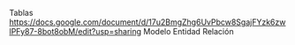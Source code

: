 Tablas https://docs.google.com/document/d/17u2BmgZhg6UvPbcw8SgajFYzk6zwlPFy87-8bot8obM/edit?usp=sharing
Modelo Entidad Relación
